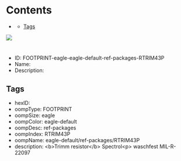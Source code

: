 



Contents
========

* [](#)
	* [Tags](#tags)
  
![][im]
# 

- ID: FOOTPRINT-eagle-eagle-default-ref-packages-RTRIM43P
- Name: 
- Description: 

## Tags

- hexID: 
- oompType: FOOTPRINT
- oompSize: eagle
- oompColor: eagle-default
- oompDesc: ref-packages
- oompIndex: RTRIM43P
- oompName: eagle-default/ref-packages/RTRIM43P
- description: &lt;b&gt;Trimm resistor&lt;/b&gt; Spectrol&lt;p&gt;&#xD;
waschfest MIL-R-22097



[im]: image.png
